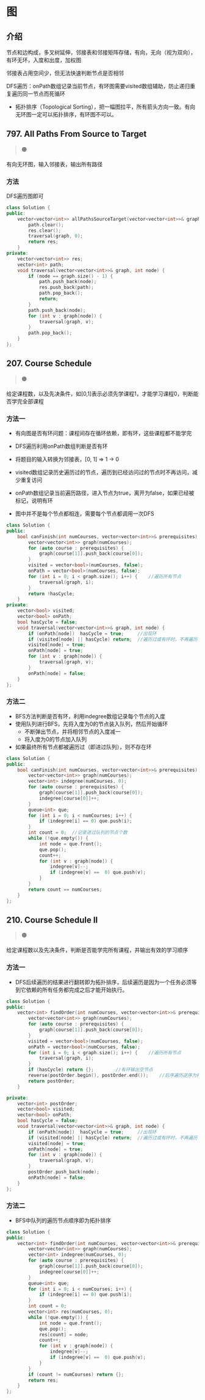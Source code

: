 # 图

## 介绍

节点和边构成，多叉树延伸，邻接表和邻接矩阵存储，有向，无向（视为双向），有环无环，入度和出度，加权图

邻接表占用空间少，但无法快速判断节点是否相邻

DFS遍历：onPath数组记录当前节点，有环图需要visited数组辅助，防止递归重复遍历同一节点而死循环

- 拓扑排序（Topological Sorting），把一幅图拉平，所有箭头方向一致。有向无环图一定可以拓扑排序，有环图不可以。

## 797. All Paths From Source to Target

> :orange_circle:

有向无环图，输入邻接表，输出所有路径

### 方法

DFS遍历图即可

```cpp
class Solution {
public:
    vector<vector<int>> allPathsSourceTarget(vector<vector<int>>& graph) {
        path.clear();
        res.clear();
        traversal(graph, 0);
        return res;
    }
private:
    vector<vector<int>> res;
    vector<int> path;
    void traversal(vector<vector<int>>& graph, int node) {
        if (node == graph.size() - 1) {
            path.push_back(node);
            res.push_back(path);
            path.pop_back();
            return;
        }
        path.push_back(node);
        for (int v : graph[node]) {
            traversal(graph, v);
        }
        path.pop_back();
    }
};
```

## 207. Course Schedule

> :orange_circle:

给定课程数，以及先决条件，如[0,1]表示必须先学课程1，才能学习课程0，判断能否学完全部课程

### 方法一

- 有向图是否有环问题：课程间存在循环依赖，即有环，这些课程都不能学完

- DFS遍历利用onPath数组判断是否有环
- 将题目的输入转换为邻接表，[0, 1] => 1 -> 0
- visited数组记录历史遍历过的节点，遍历到已经访问过的节点时不再访问，减少重复访问
- onPath数组记录当前遍历路径，进入节点为true，离开为false，如果已经被标记，说明有环
- 图中并不是每个节点都相连，需要每个节点都调用一次DFS

```cpp
class Solution {
public:
    bool canFinish(int numCourses, vector<vector<int>>& prerequisites) {
        vector<vector<int>> graph(numCourses);
        for (auto course : prerequisites) {
            graph[course[1]].push_back(course[0]);
        }
        visited = vector<bool>(numCourses, false);
        onPath = vector<bool>(numCourses, false);
        for (int i = 0; i < graph.size(); i++) {	//遍历所有节点
            traversal(graph, i);
        }
        return !hasCycle;
    }
private:
    vector<bool> visited;
    vector<bool> onPath;
    bool hasCycle = false;
    void traversal(vector<vector<int>>& graph, int node) {
        if (onPath[node])  hasCycle = true;		//出现环
        if (visited[node] || hasCycle) return;	//遍历过或有环时，不再遍历
        visited[node] = true;
        onPath[node] = true;
        for (int v : graph[node]) {
            traversal(graph, v);
        }
        onPath[node] = false;
    }
};
```

### 方法二

- BFS方法判断是否有环，利用indegree数组记录每个节点的入度
- 使用队列进行BFS，先将入度为0的节点装入队列，然后开始循环
  - 不断弹出节点，并将相邻节点的入度减一
  - 将入度为0的节点加入队列
- 如果最终所有节点都被遍历过（即进过队列），则不存在环

```cpp
class Solution {
public:
    bool canFinish(int numCourses, vector<vector<int>>& prerequisites) {
        vector<vector<int>> graph(numCourses);
        vector<int> indegree(numCourses, 0);
        for (auto course : prerequisites) {
            graph[course[1]].push_back(course[0]);
            indegree[course[0]]++;
        }
        queue<int> que;
        for (int i = 0; i < numCourses; i++) {
            if (indegree[i] == 0) que.push(i);
        }
        int count = 0;	//记录进过队列的节点个数
        while (!que.empty()) {
            int node = que.front();
            que.pop();
            count++;
            for (int v : graph[node]) {
                indegree[v]--;
                if (indegree[v] ==  0) que.push(v);
            }
        }
        return count == numCourses;
    }
};
```



## 210. Course Schedule II

> :orange_circle:

给定课程数以及先决条件，判断是否能学完所有课程，并输出有效的学习顺序

### 方法一

- DFS后续遍历的结果进行翻转即为拓扑排序，后续遍历是因为一个任务必须等到它依赖的所有任务都完成之后才能开始执行。

```cpp
class Solution {
public:
    vector<int> findOrder(int numCourses, vector<vector<int>>& prerequisites) {
        vector<vector<int>> graph(numCourses);
        for (auto course : prerequisites) {
            graph[course[1]].push_back(course[0]);
        }
        visited = vector<bool>(numCourses, false);
        onPath = vector<bool>(numCourses, false);
        for (int i = 0; i < graph.size(); i++) {	//遍历所有节点
            traversal(graph, i);
        }
        if (hasCycle) return {};        //有环输出空节点
        reverse(postOrder.begin(), postOrder.end());    //后序遍历逆序为拓扑排序
        return postOrder;
    }

private:
    vector<int> postOrder;
    vector<bool> visited;
    vector<bool> onPath;
    bool hasCycle = false;
    void traversal(vector<vector<int>>& graph, int node) {
        if (onPath[node])  hasCycle = true;		//出现环
        if (visited[node] || hasCycle) return;	//遍历过或有环时，不再遍历
        visited[node] = true;
        onPath[node] = true;
        for (int v : graph[node]) {
            traversal(graph, v);
        }
        postOrder.push_back(node);
        onPath[node] = false;
    }
};
```

### 方法二

- BFS中队列的遍历节点顺序即为拓扑排序

```cpp
class Solution {
public:
    vector<int> findOrder(int numCourses, vector<vector<int>>& prerequisites) {
        vector<vector<int>> graph(numCourses);
        vector<int> indegree(numCourses, 0);
        for (auto course : prerequisites) {
            graph[course[1]].push_back(course[0]);
            indegree[course[0]]++;
        }
        queue<int> que;
        for (int i = 0; i < numCourses; i++) {
            if (indegree[i] == 0) que.push(i);
        }
        int count = 0;
        vector<int> res(numCourses, 0);
        while (!que.empty()) {
            int node = que.front();
            que.pop();
            res[count] = node;
            count++;
            for (int v : graph[node]) {
                indegree[v]--;
                if (indegree[v] ==  0) que.push(v);
            }
        }
        if (count != numCourses) return {};
        return res; 
    }
};
```

